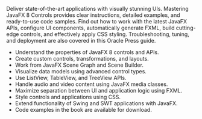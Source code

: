 Deliver state-of-the-art applications with visually stunning UIs. Mastering JavaFX 8 Controls provides clear instructions, 
detailed examples, and ready-to-use code samples. Find out how to work with the latest JavaFX APIs, configure UI components, 
automatically generate FXML, build cutting-edge controls, and effectively apply CSS styling. Troubleshooting, tuning, and 
deployment are also covered in this Oracle Press guide.

- Understand the properties of JavaFX 8 controls and APIs.
- Create custom controls, transformations, and layouts.
- Work from JavaFX Scene Graph and Scene Builder.
- Visualize data models using advanced control types.
- Use ListView, TableView, and TreeView APIs.
- Handle audio and video content using JavaFX media classes.
- Maximize separation between UI and application logic using FXML.
- Style controls and applications using CSS.
- Extend functionality of Swing and SWT applications with JavaFX.
- Code examples in the book are available for download.
